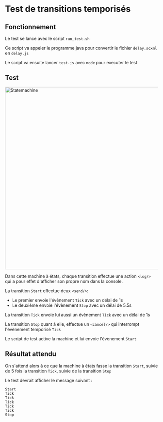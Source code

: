 # Test de transitions temporisés

## Fonctionnement

Le test se lance avec le script `run_test.sh`

Ce script va appeler le programme java pour
convertir le fichier `delay.scxml` en `delay.js`

Le script va ensuite lancer `test.js` avec `node` pour executer le test

## Test

<img src="http://i.imgur.com/hWebhzm.png" title="Statemachine" alt="Statemachine" width="600px"/>

Dans cette machine à états, chaque transition effectue une action `<log/>`
qui a pour effet d'afficher son propre nom dans la console.

La transition `Start` effectue deux `<send/>`:

- Le premier envoie l'évènement `Tick` avec un délai de 1s
- Le deuxième envoie l'évènement `Stop` avec un délai de 5.5s

La transition `Tick` envoie lui aussi un évènement `Tick`
avec un délai de 1s

La transition `Stop` quant à elle, effectue un `<cancel/>` qui interrompt l'évènement temporisé `Tick`

Le script de test active la machine et lui envoie l'évènement `Start`

## Résultat attendu

On s'attend alors à ce que la machine à états fasse la transition `Start`, suivie de 5 fois la transition `Tick`, suivie de la transition `Stop`

Le test devrait afficher le message suivant :

```
Start
Tick
Tick
Tick
Tick
Tick
Stop
```
